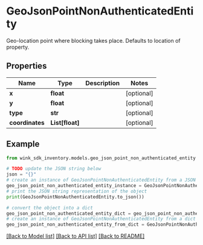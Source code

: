 # GeoJsonPointNonAuthenticatedEntity

Geo-location point where blocking takes place. Defaults to location of property.

## Properties

Name | Type | Description | Notes
------------ | ------------- | ------------- | -------------
**x** | **float** |  | [optional] 
**y** | **float** |  | [optional] 
**type** | **str** |  | [optional] 
**coordinates** | **List[float]** |  | [optional] 

## Example

```python
from wink_sdk_inventory.models.geo_json_point_non_authenticated_entity import GeoJsonPointNonAuthenticatedEntity

# TODO update the JSON string below
json = "{}"
# create an instance of GeoJsonPointNonAuthenticatedEntity from a JSON string
geo_json_point_non_authenticated_entity_instance = GeoJsonPointNonAuthenticatedEntity.from_json(json)
# print the JSON string representation of the object
print(GeoJsonPointNonAuthenticatedEntity.to_json())

# convert the object into a dict
geo_json_point_non_authenticated_entity_dict = geo_json_point_non_authenticated_entity_instance.to_dict()
# create an instance of GeoJsonPointNonAuthenticatedEntity from a dict
geo_json_point_non_authenticated_entity_from_dict = GeoJsonPointNonAuthenticatedEntity.from_dict(geo_json_point_non_authenticated_entity_dict)
```
[[Back to Model list]](../README.md#documentation-for-models) [[Back to API list]](../README.md#documentation-for-api-endpoints) [[Back to README]](../README.md)


